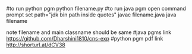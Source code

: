 #to run python pgm
python filename.py
#to run java pgm 
open command prompt 
set path="jdk bin path inside quotes"
javac filename.java
java filename 

note filename and main classname should be same
#java pgms link
https://github.com/Dharshini1810/cns-exp
#python pgm pdf link
http://shorturl.at/dCV38
